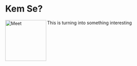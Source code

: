 # Kem Se?

<img align="left" src="https://raw.githubusercontent.com/mit-bhalodi/mit-bhalodi/master/zero_dark_thirty.jpg" alt="Meet" width="130px" height="auto">
<p>This is turning into something interesting</p>


